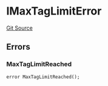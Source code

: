 # IMaxTagLimitError
[Git Source](https://github.com/thrackle-io/forte-rules-engine/blob/0c70bcd32f4dcc456508b64e73411cac76dd6f09/src/common/IErrors.sol)


## Errors
### MaxTagLimitReached

```solidity
error MaxTagLimitReached();
```

